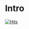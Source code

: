 # Intro

[![Hits](https://hits.sh/taetaetae.gitbook.io.svg?view=today-total)](https://hits.sh/taetaetae.gitbook.io/)
